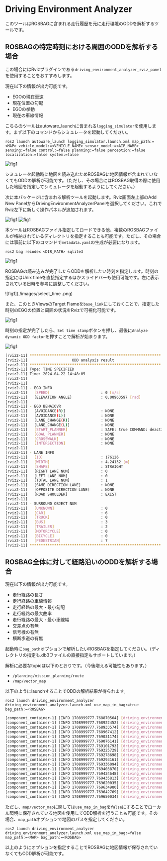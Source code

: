 # Driving Environment Analyzer

このツールはROSBAGに含まれる走行履歴を元に走行環境のODDを解析するツールです。

## ROSBAGの特定時刻における周囲のODDを解析する場合

この場合にはRvizプラグインである`driving_environment_analyzer_rviz_panel`を使用することをおすすめします。

現在以下の情報が出力可能です。

- EGOの現在車速
- 現在位置の勾配
- EGOの挙動
- 現在の車線情報

こちらのツールはautoware_launchに含まれる`logging_simulator`を使用します。まず以下のコマンドからシミュレータを起動してください。

`ros2 launch autoware_launch logging_simulator.launch.xml map_path:=<MAP> vehicle_model:=<VEHICLE_NAME> sensor_model:=<AIP_NAME> sensing:=false control:=false planning:=false perception:=false localization:=false system:=false`

![fig1](./images/launch_rviz.png)

シミュレータ起動時に地図を読み込むためROSBAGに地図情報が含まれていなくてもODDの解析が可能です。（ただし、その場合にはROSBAG取得の際に使用した地図を指定してシミュレータを起動するようにしてください。）

次に本パッケージに含まれる解析ツールを起動します。Rviz画面左上部のAdd New PanelからDrivingEnvironmentAnalyzerPanelを選択してください。これでRviz左下に新しく操作パネルが追加されます。

![fig1](./images/launch_tool.png)
![fig1](./images/rviz_overview_1.png)

本ツールはROSBAGファイル指定してロードできる他、複数のROSBAGファイルが格納されているディレクトリを指定することも可能です。ただし、その場合には事前に以下のコマンドで`metadata.yaml`の生成が必要になります。

`ros2 bag reindex <DIR_PATH> sqlite3`

![fig1](./images/select_directory.png)

ROSBAGの読み込みが完了したらODDを解析したい時刻を指定します。時刻の指定にはUnix timeを直接指定するほかスライドバーも使用可能です。左に表示されている日時を参考に調整してください。

![fig1](./images/select_time .png)

また、このときViewsのTarget Flameを`base_link`にしておくことで、指定した時刻のEGOの位置と周囲の状況をRvizで可視化可能です。

![fig1](./images/select_target_frame.png)

時刻の指定が完了したら、`Set time stamp`ボタンを押し、最後に`Analyze dynamic ODD factor`を押すことで解析が始まります。

![fig1](./images/rviz_overview_2.png)

```bash
[rviz2-11] ***********************************************************
[rviz2-11]                    ODD analysis result
[rviz2-11] ***********************************************************
[rviz2-11] Type: TIME SPECIFIED
[rviz2-11] Time: 2024-04-22 14:48:05
[rviz2-11]
[rviz2-11]
[rviz2-11] - EGO INFO
[rviz2-11]   [SPEED]                       : 0 [m/s]
[rviz2-11]   [ELEVATION ANGLE]             : 0.00963597 [rad]
[rviz2-11]
[rviz2-11] - EGO BEHAIOVR
[rviz2-11]   [AVOIDANCE(R)]                : NONE
[rviz2-11]   [AVOIDANCE(L)]                : NONE
[rviz2-11]   [LANE_CHANGE(R)]              : NONE
[rviz2-11]   [LANE_CHANGE(L)]              : NONE
[rviz2-11]   [START_PLANNER]               : SAFE: true COMMAND: deactivate
[rviz2-11]   [GOAL_PLANNER]                : NONE
[rviz2-11]   [CROSSWALK]                   : NONE
[rviz2-11]   [INTERSECTION]                : NONE
[rviz2-11]
[rviz2-11] - LANE INFO
[rviz2-11]   [ID]                          : 176126
[rviz2-11]   [WIDTH]                       : 4.24132 [m]
[rviz2-11]   [SHAPE]                       : STRAIGHT
[rviz2-11]   [RIGHT LANE NUM]              : 0
[rviz2-11]   [LEFT LANE NUM]               : 0
[rviz2-11]   [TOTAL LANE NUM]              : 1
[rviz2-11]   [SAME DIRECTION LANE]         : NONE
[rviz2-11]   [OPPOSITE DIRECTION LANE]     : NONE
[rviz2-11]   [ROAD SHOULDER]               : EXIST
[rviz2-11]
[rviz2-11] - SURROUND OBJECT NUM
[rviz2-11]   [UNKNOWN]                     : 0
[rviz2-11]   [CAR]                         : 6
[rviz2-11]   [TRUCK]                       : 0
[rviz2-11]   [BUS]                         : 3
[rviz2-11]   [TRAILER]                     : 2
[rviz2-11]   [MOTORCYCLE]                  : 0
[rviz2-11]   [BICYCLE]                     : 0
[rviz2-11]   [PEDESTRIAN]                  : 7
[rviz2-11] ***********************************************************
```

## ROSBAG全体に対して経路沿いのODDを解析する場合

現在以下の情報が出力可能です。

- 走行経路の長さ
- 走行経路の車線情報
- 走行経路の最大・最小勾配
- 走行経路の最大曲率
- 走行経路の最大・最小車線幅
- 交差点の有無
- 信号機の有無
- 横断歩道の有無

起動時に`bag_path`オプションで解析したいROSBAGを指定してください。（ディレクトリの指定も.db3ファイルの直接指定もサポートしています。）

解析に必要なtopicは以下のとおりです。（今後増える可能性もあります。）

- `/planning/mission_planning/route`
- `/map/vector_map`

以下のようにlaunchすることでODDの解析結果が得られます。

`ros2 launch driving_environment_analyzer driving_environment_analyzer.launch.xml use_map_in_bag:=true bag_path:=<ROSBAG>`

```bash
[component_container-1] [INFO 1708999777.768870564] [driving_environment_analyzer]: ======================================
[component_container-1] [INFO 1708999777.768922452] [driving_environment_analyzer]:  data is ready. start ODD analysis...
[component_container-1] [INFO 1708999777.768933574] [driving_environment_analyzer]: ======================================
[component_container-1] [INFO 1708999777.768967412] [driving_environment_analyzer]: - Length of total lanes : 2357.50 [m]
[component_container-1] [INFO 1708999777.769031174] [driving_environment_analyzer]: - Length of lane that has adjacent lane : 2080.43 [m]
[component_container-1] [INFO 1708999777.769076141] [driving_environment_analyzer]: - Length of lane that has opposite lane : 0.00 [m]
[component_container-1] [INFO 1708999777.769101793] [driving_environment_analyzer]: - Length of lane that has no adjacent lane : 277.07 [m]
[component_container-1] [INFO 1708999777.769225729] [driving_environment_analyzer]: - Min lane width: 3.14 [m] Max lane width: 4.94 [m]
[component_container-1] [INFO 1708999777.769278698] [driving_environment_analyzer]: - Max curvature: 0.007967 [1/m]
[component_container-1] [INFO 1708999777.769293161] [driving_environment_analyzer]: - Min curve radius: 125.52 [m]
[component_container-1] [INFO 1708999777.769336094] [driving_environment_analyzer]: - Min elevation angle: -0.033037 [rad] Max elevation angle: 0.026073 [rad]
[component_container-1] [INFO 1708999777.769403870] [driving_environment_analyzer]: - Min speed limit: 13.89 [m/s] Max speed limit: 16.67 [m/s]
[component_container-1] [INFO 1708999777.769424648] [driving_environment_analyzer]: - Exist traffic light: true
[component_container-1] [INFO 1708999777.769435813] [driving_environment_analyzer]: - Exist intersection: true
[component_container-1] [INFO 1708999777.769620035] [driving_environment_analyzer]: - Exist crosswalk: true
[component_container-1] [INFO 1708999777.769634980] [driving_environment_analyzer]: ======================================
[component_container-1] [INFO 1708999777.769642769] [driving_environment_analyzer]:  complete ODD analysis. shutdown.
[component_container-1] [INFO 1708999777.769650034] [driving_environment_analyzer]: ======================================
```

ただし、`map/vector_map`に関しては`use_map_in_bag`を`false`にすることでローカル環境に保存されている地図を使用してODD解析を行うことも可能です。その場合、`map_path`オプションで地図のパスを指定してください。

`ros2 launch driving_environment_analyzer driving_environment_analyzer.launch.xml use_map_in_bag:=false map_path:=<MAP> bag_path:=<ROSBAG>`

以上のようにオプションを指定することでROSBAGに地図情報が保存されていなくてもODD解析が可能です。
